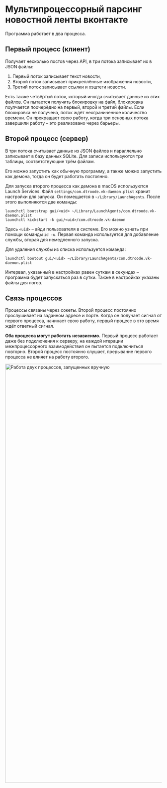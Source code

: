 # Мультипроцессорный парсинг новостной ленты вконтакте

Программа работает в два процесса.

## Первый процесс (клиент)

Получает несколько постов через API, в три потока записывает их в JSON файлы:

1. Первый поток записывает текст новости,
2. Второй поток записывает прикреплённые изображения новости,
3. Третий поток записывает ссылки и хэштеги новости.

Есть также четвёртый поток, который иногда считывает данные из этих файлов. Он пытается получить блокировку на файл, блокировка поулчается поочерёдно на первый, второй и третий файлы. Если блокировка не получена, поток ждёт неограниченное количество времени. Он прекращает свою работу, когда три основных потока завершили работу – это реализовано через барьеры.

## Второй процесс (сервер)

В три потока считывает данные из JSON файлов и параллельно записывает в базу данных SQLite. Для записи используются три таблицы, соответствующие трём файлам.

Его можно запустить как обычную программу, а также можно запустить как демона, тогда он будет работать постоянно.

Для запуска второго процесса как демона в macOS используются Launch Services. Файл `settings/com.dtroode.vk-daemon.plist` хранит настройки для запуска. Он помещается в `~/Library/LaunchAgents`. После этого выполняются две команды:

```
launchctl bootstrap gui/<uid> ~/Library/LaunchAgents/com.dtroode.vk-daemon.plist
launchctl kickstart -k gui/<uid>/com.dtroode.vk-daemon
```

Здесь `<uid>` – айди пользователя в системе. Его можно узнать при помощи команды `id -u`. Первая команда используется для добавление службы, вторая для немедленного запуска.

Для удаления службы из списка используется команда:

```
launchctl bootout gui/<uid> ~/Library/LaunchAgents/com.dtroode.vk-daemon.plist
```

Интервал, указанный в настройках равен суткам в секундах – программа будет запускаться раз в сутки. Также в настройках указаны файлы для логов.

## Связь процессов

Процессы связаны через сокеты. Второй процесс постоянно прослушивает на заданном адресе и порте. Когда он получает сигнал от первого процесса, начинает свою работу, первый процесс в это время ждёт ответный сигнал.

**Оба процесса могут работать независимо.** Первый процесс работает даже без подключения к серверу, на каждой итерации межпроцессорного взаимодействия он пытается подключиться повторно. Второй процесс постоянно слушает, прерывание первого процесса не влияет на работу второго.

<img width="1344" alt="Работа двух процессов, запущенных вручную" src="https://user-images.githubusercontent.com/35430974/145389711-be26cc31-bd06-4bf7-b77b-3f944c26e847.png">
